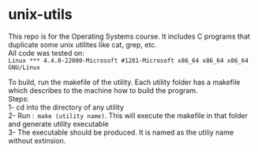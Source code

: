 # unix-utils
This repo is for the Operating Systems course. It includes C programs that duplicate some unix utilites like cat, grep, etc. <br/>
All code was tested on: <br/>
```Linux *** 4.4.0-22000-Microsoft #1281-Microsoft x86_64 x86_64 x86_64 GNU/Linux``` <br/>

To build, run the makefile of the utility. Each utility folder has a makefile which describes to the machine how to build the program.<br/>
Steps: <br/>
    1- cd into the directory of any utility <br/>
    2- Run :``` make (utility name)```. This will execute the makefile in that folder and generate utility executable <br/>
    3- The executable should be produced. It is named as the utiliy name without extinsion. <br/> 
